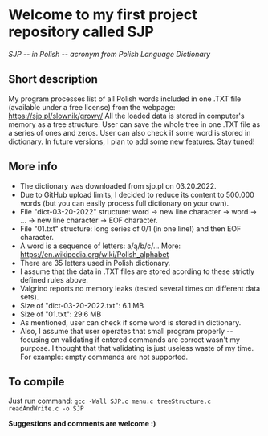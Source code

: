 # Welcome to my first project repository called SJP
_SJP -- in Polish -- acronym from Polish Language Dictionary_

## Short description

My program processes list of all Polish words included in one .TXT file (available under a free license) from the webpage: https://sjp.pl/slownik/growy/ All the loaded data is stored in computer's memory as a tree structure. User can save the whole tree in one .TXT file as a series of ones and zeros. User can also check if some word is stored in dictionary. In future versions, I plan to add some new features. Stay tuned!

## More info

- The dictionary was downloaded from sjp.pl on 03.20.2022.
- Due to GitHub upload limits, I decided to reduce its content to 500.000 words (but you can easily process full dictionary on your own).
- File "dict-03-20-2022" structure: word -> new line character -> word -> ... -> new line character -> EOF character. 
- File "01.txt" structure: long series of 0/1 (in one line!) and then EOF character. 
- A word is a sequence of letters: a/ą/b/c/... More: https://en.wikipedia.org/wiki/Polish_alphabet 
- There are 35 letters used in Polish dictionary. 
- I assume that the data in .TXT files are stored acording to these strictly defined rules above.
- Valgrind reports no memory leaks (tested several times on different data sets).
- Size of "dict-03-20-2022.txt": 6.1 MB
- Size of "01.txt": 29.6 MB
- As mentioned, user can check if some word is stored in dictionary.
- Also, I assume that user operates that small program properly -- focusing on validating if entered commands are correct wasn't my purpose. I thought that that validating is just useless waste of my time. For example: empty commands are not supported.

## To compile

Just run command:
```gcc -Wall SJP.c menu.c treeStructure.c readAndWrite.c -o SJP```

**Suggestions and comments are welcome :)**
